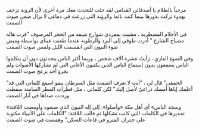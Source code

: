 مرحباً بالظلام يا أصدقائي القدامى
لقد جئت للتحدث معك مرة أخرى
لأن الرؤية تزحف بهدوء
تركت بذورها بينما كنت نائما
والرؤية التي زرعت في دماغي
لا يزال
ضمن صوت الصمت

في الأحلام المضطربة ، مشيت بمفردي
شوارع ضيقة من الحجر المرصوف
"قرب هالة مصباح الشارع
" أدرت طوقي إلى البرد والرطوبة
عندما طعنت عيناي بواسطة وميض ضوء النيون
التي انقسمت الليل
ولمس صوت الصمت

وفي الضوءِ العاريِ ، رَأيتُ
عشرة آلاف شخص ، وربما أكثر
الناس يتحدثون دون أن يتكلموا
الناس يسمعون بدون إستماع
الناس الذين يكتبون الأغاني التي لم تشاركها الأصوات
ولم يجرؤ أحد
يزعج صوت الصمت

"الحمقى" قال لي ، "أنت لا تعرف
الصمت مثل السرطان ينمو
اسمع كلماتي التي قد أعلمك إياها
أمسك ذراعيّ لأصل إليك"
لكن كلماتي ، مثل قطرات المطر الصامتة سقطت
ورددت صداها في آبار الصمت

«وسجد الناس» أي أهل مكة «وأصلوا».
إلى إله النيون الذي صنعوه
وأومضت اللافتة تحذيرها
في الكلمات التي كانت تشكلها
ثم قالت اللافتة: "الكلمات على الأنبياء مكتوبة على جدران المترو
في قاعات السكن"
وهمست في صوت الصمت